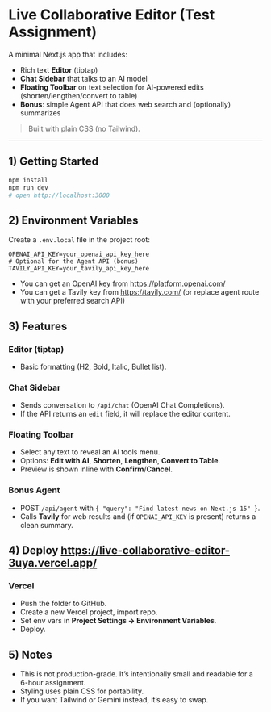 # Live Collaborative Editor (Test Assignment)

A minimal Next.js app that includes:
- Rich text **Editor** (tiptap)
- **Chat Sidebar** that talks to an AI model
- **Floating Toolbar** on text selection for AI-powered edits (shorten/lengthen/convert to table)
- **Bonus**: simple Agent API that does web search and (optionally) summarizes

> Built with plain CSS (no Tailwind).

---

## 1) Getting Started

```bash
npm install
npm run dev
# open http://localhost:3000
```

## 2) Environment Variables

Create a `.env.local` file in the project root:

```
OPENAI_API_KEY=your_openai_api_key_here
# Optional for the Agent API (bonus)
TAVILY_API_KEY=your_tavily_api_key_here
```

- You can get an OpenAI key from https://platform.openai.com/
- You can get a Tavily key from https://tavily.com/ (or replace agent route with your preferred search API)

## 3) Features

### Editor (tiptap)
- Basic formatting (H2, Bold, Italic, Bullet list).

### Chat Sidebar
- Sends conversation to `/api/chat` (OpenAI Chat Completions).
- If the API returns an `edit` field, it will replace the editor content.

### Floating Toolbar
- Select any text to reveal an AI tools menu.
- Options: **Edit with AI**, **Shorten**, **Lengthen**, **Convert to Table**.
- Preview is shown inline with **Confirm**/**Cancel**.

### Bonus Agent
- POST `/api/agent` with `{ "query": "Find latest news on Next.js 15" }`.
- Calls **Tavily** for web results and (if `OPENAI_API_KEY` is present) returns a clean summary.

## 4) Deploy        https://live-collaborative-editor-3uya.vercel.app/

### Vercel
- Push the folder to GitHub.
- Create a new Vercel project, import repo.
- Set env vars in **Project Settings → Environment Variables**.
- Deploy.

## 5) Notes

- This is not production-grade. It’s intentionally small and readable for a 6-hour assignment.
- Styling uses plain CSS for portability.
- If you want Tailwind or Gemini instead, it’s easy to swap.

